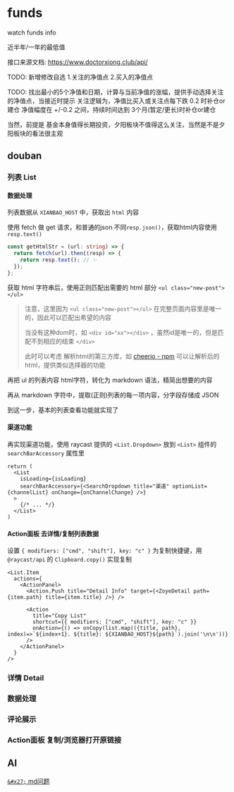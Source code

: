 # funds

watch funds info

近半年/一年的最低值

接口来源文档: https://www.doctorxiong.club/api/

TODO: 新增修改自选 1.关注的净值点 2.买入的净值点

TODO: 找出最小的5个净值和日期，计算与当前净值的涨幅，提供手动选择关注的净值点，当接近时提示
关注逻辑为，净值比买入或关注点每下跌 0.2 时补仓or建仓
净值幅度在 +/-0.2 之间，持续时间达到 3个月(暂定/更长)时补仓or建仓

当然，前提是 基金本身值得长期投资，夕阳板块不值得这么关注，当然是不是夕阳板块的看法很主观

## douban

### 列表 List

#### 数据处理
列表数据从 `XIANBAO_HOST` 中，获取出 `html` 内容

使用 fetch 做 get 请求，和普通的json 不同`resp.json()`，获取html内容使用 `resp.text()` 

```ts
const getHtmlStr = (url: string) => {
  return fetch(url).then((resp) => {
    return resp.text(); // ✨
  });
};
```

获取 html 字符串后，使用正则匹配出需要的 html 部分 `<ul class="new-post"></ul>`

> 注意，这里因为 `<ul class="new-post"></ul>` 在完整页面内容里是唯一的，因此可以匹配出希望的内容
> 
> 当没有这种dom时，如 `<div id="xx"></div>` ，虽然id是唯一的，但是匹配不到相应的结束 `</div>`
>
> 此时可以考虑 解析html的第三方库，如 [cheerio - npm](https://www.npmjs.com/package/cheerio) 可以让解析后的html，提供类似选择器的功能

再把 ul 的列表内容 html字符，转化为 markdown 语法，精简出想要的内容

再从 markdown 字符中，提取(正则)列表的每一项内容，分字段存储成 JSON

到这一步，基本的列表查看功能就实现了

#### 渠道功能
再实现渠道功能，使用 raycast 提供的 `<List.Dropdown>` 放到 `<List>` 组件的 `searchBarAccessory` 属性里

```tsx
return (
  <List
    isLoading={isLoading}
    searchBarAccessory={<SearchDropdown title="渠道" optionList={channelList} onChange={onChannelChange} />}
  >
    {/* ... */}
  </List>
)
```

#### Action面板 去详情/复制列表数据

设置 `{ modifiers: ["cmd", "shift"], key: "c" }` 为复制快捷键，用`@raycast/api` 的 `Clipboard.copy()` 实现复制

```tsx
<List.Item
  actions={
    <ActionPanel>
      <Action.Push title="Detail Info" target={<ZoyeDetail path={item.path} title={item.title} />} />

      <Action
        title="Copy List"
        shortcut={{ modifiers: ["cmd", "shift"], key: "c" }}
        onAction={() => onCopy(list.map(({title, path}, index)=>`${index+1}. ${title}: ${XIANBAO_HOST}${path}`).join('\n\n'))}
      />
    </ActionPanel>
  }
/>
```

### 详情 Detail

### 数据处理

### 评论展示

### Action面板 复制/浏览器打开原链接

## AI

[`&#x27;` md问题](https://stackoverflow.com/questions/31661712/how-to-represent-markdown-properly-with-escaping-and-line-breaks)